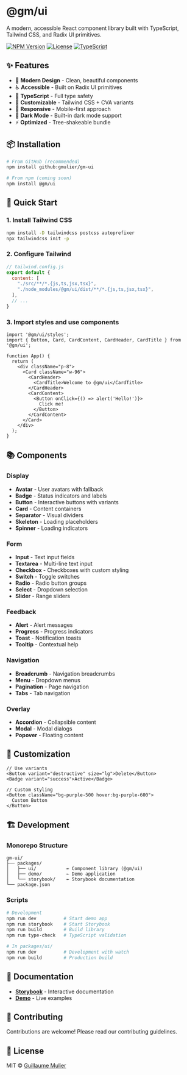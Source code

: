 # @gm/ui

A modern, accessible React component library built with TypeScript, Tailwind CSS, and Radix UI primitives.

[![NPM Version](https://img.shields.io/npm/v/@gm/ui?style=flat-square)](https://www.npmjs.com/package/@gm/ui)
[![License](https://img.shields.io/npm/l/@gm/ui?style=flat-square)](./LICENSE)
[![TypeScript](https://img.shields.io/badge/TypeScript-007ACC?style=flat-square&logo=typescript&logoColor=white)](https://www.typescriptlang.org/)

## ✨ Features

- 🎨 **Modern Design** - Clean, beautiful components
- ♿ **Accessible** - Built on Radix UI primitives  
- 🎯 **TypeScript** - Full type safety
- 🎨 **Customizable** - Tailwind CSS + CVA variants
- 📱 **Responsive** - Mobile-first approach
- 🌙 **Dark Mode** - Built-in dark mode support
- ⚡ **Optimized** - Tree-shakeable bundle

## 📦 Installation

```bash
# From GitHub (recommended)
npm install github:gmulier/gm-ui

# From npm (coming soon)
npm install @gm/ui
```

## 🚀 Quick Start

### 1. Install Tailwind CSS

```bash
npm install -D tailwindcss postcss autoprefixer
npx tailwindcss init -p
```

### 2. Configure Tailwind

```js
// tailwind.config.js
export default {
  content: [
    "./src/**/*.{js,ts,jsx,tsx}",
    "./node_modules/@gm/ui/dist/**/*.{js,ts,jsx,tsx}",
  ],
  // ...
}
```

### 3. Import styles and use components

```tsx
import '@gm/ui/styles';
import { Button, Card, CardContent, CardHeader, CardTitle } from '@gm/ui';

function App() {
  return (
    <div className="p-8">
      <Card className="w-96">
        <CardHeader>
          <CardTitle>Welcome to @gm/ui</CardTitle>
        </CardHeader>
        <CardContent>
          <Button onClick={() => alert('Hello!')}>
            Click me!
          </Button>
        </CardContent>
      </Card>
    </div>
  );
}
```

## 📚 Components

### Display
- **Avatar** - User avatars with fallback
- **Badge** - Status indicators and labels  
- **Button** - Interactive buttons with variants
- **Card** - Content containers
- **Separator** - Visual dividers
- **Skeleton** - Loading placeholders
- **Spinner** - Loading indicators

### Form
- **Input** - Text input fields
- **Textarea** - Multi-line text input
- **Checkbox** - Checkboxes with custom styling
- **Switch** - Toggle switches
- **Radio** - Radio button groups
- **Select** - Dropdown selection
- **Slider** - Range sliders

### Feedback
- **Alert** - Alert messages
- **Progress** - Progress indicators
- **Toast** - Notification toasts
- **Tooltip** - Contextual help

### Navigation
- **Breadcrumb** - Navigation breadcrumbs
- **Menu** - Dropdown menus
- **Pagination** - Page navigation
- **Tabs** - Tab navigation

### Overlay
- **Accordion** - Collapsible content
- **Modal** - Modal dialogs
- **Popover** - Floating content

## 🎨 Customization

```tsx
// Use variants
<Button variant="destructive" size="lg">Delete</Button>
<Badge variant="success">Active</Badge>

// Custom styling
<Button className="bg-purple-500 hover:bg-purple-600">
  Custom Button
</Button>
```

## 🏗️ Development

### Monorepo Structure

```
gm-ui/
├── packages/
│   ├── ui/           ← Component library (@gm/ui)
│   ├── demo/         ← Demo application
│   └── storybook/    ← Storybook documentation
└── package.json
```

### Scripts

```bash
# Development
npm run dev          # Start demo app
npm run storybook    # Start Storybook
npm run build        # Build library
npm run type-check   # TypeScript validation

# In packages/ui/
npm run dev          # Development with watch
npm run build        # Production build
```

## 📖 Documentation

- **[Storybook](https://gm-ui-storybook.vercel.app)** - Interactive documentation
- **[Demo](https://gm-ui-demo.vercel.app)** - Live examples

## 🤝 Contributing

Contributions are welcome! Please read our contributing guidelines.

## 📄 License

MIT © [Guillaume Mulier](https://github.com/gmulier) 